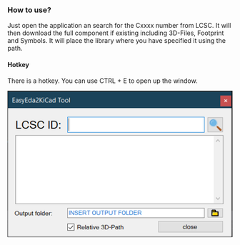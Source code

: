 ﻿### How to use?

Just open the application an search for the Cxxxx number from LCSC. 
It will then download the full component if existing including 3D-Files, Footprint and Symbols. 
It will place the library where you have specified it using the path. 

#### Hotkey

There is a hotkey. You can use CTRL + E to open up the window.

![GUI](doc/easyeda2kicad1.png)